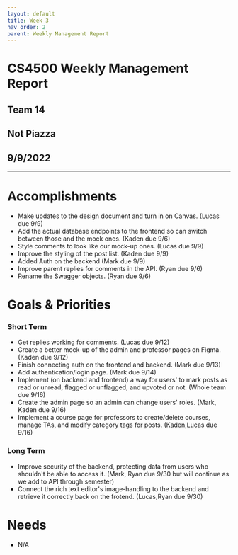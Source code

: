 ```yaml
---
layout: default
title: Week 3
nav_order: 2
parent: Weekly Management Report
---
```

# CS4500 Weekly Management Report 
## Team 14
## Not Piazza
## 9/9/2022
***

# Accomplishments
- Make updates to the design document and turn in on Canvas. (Lucas due 9/9)
- Add the actual database endpoints to the frontend so can switch between those and the mock ones. (Kaden due 9/6)
- Style comments to look like our mock-up ones. (Lucas due 9/9)
- Improve the styling of the post list. (Kaden due 9/9)
- Added Auth on the backend (Mark due 9/9)
- Improve parent replies for comments in the API. (Ryan due 9/6)
- Rename the Swagger objects. (Ryan due 9/6)

# Goals & Priorities
### Short Term
- Get replies working for comments. (Lucas due 9/12)
- Create a better mock-up of the admin and professor pages on Figma. (Kaden due 9/12)
- Finish connecting auth on the frontend and backend. (Mark due 9/13)
- Add authentication/login page. (Mark due 9/14) 
- Implement (on backend and frontend) a way for users' to mark posts as read or unread, flagged or unflagged, and upvoted or not. (Whole team due 9/16)
- Create the admin page so an admin can change users' roles. (Mark, Kaden due 9/16)
- Implement a course page for professors to create/delete courses, manage TAs, and modify category tags for posts. (Kaden,Lucas due 9/16)

### Long Term
- Improve security of the backend, protecting data from users who shouldn't be able to access it. (Mark, Ryan due 9/30 but will continue as we add to API through semester)
- Connect the rich text editor's image-handling to the backend and retrieve it correctly back on the frotend. (Lucas,Ryan due 9/30)

# Needs
- N/A



